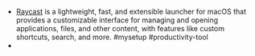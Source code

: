 - [Raycast](https://www.raycast.com/) is a lightweight, fast, and extensible launcher for macOS that provides a customizable interface for managing and opening applications, files, and other content, with features like custom shortcuts, search, and more.  #mysetup #productivity-tool
-